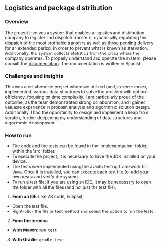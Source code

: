 ## Logistics and package distribution

### Overview
The project involves a system that enables a logistics and distribution company to register and dispatch transfers, dynamically regulating the dispatch of the most profitable transfers as well as those pending delivery for an extended period, in order to prevent what is known as starvation. Additionally, the system collects statistics from the cities where the company operates. To properly understand and operate the system, please consult the [documentation](enunciado.pdf). The documentation is written in Spanish.

### Challenges and insights
This was a collaborative project where we utilized (and, in some cases, implemented) various data structures to solve the problem with optimal efficiency, focusing on time complexity. I am particularly proud of the outcome, as the team demonstrated strong collaboration, and I gained valuable experience in problem analysis and algorithmic solution design. Additionally, I had the opportunity to design and implement a heap from scratch, further deepening my understanding of data structures and algorithmic development.

### How to run
- The code and the tests can be found in the 'implementación' folder, within the 'src' folder.
- To execute the project, it is necessary to have the JDK installed on your device.
- The tests were implemented using the JUnit5 testing framework for Java. Once it is installed, you can execute each test file (or add your own tests) and verify the system.
- To run a test file: If you are using an IDE, it may be necessary to open the folder with all the files (and not just the test file).
1. **From an IDE** (like VS code, Eclipse):
  - Open the test file.
  - Right-click the file or test method and select the option to run the tests.
2. **From the terminal**:
  - **With Maven**:
    `mvn test`
3. **With Gradle**:
    `gradle test` 
